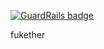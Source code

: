 
[![GuardRails badge](https://badges.production.guardrails.io/shtakai/fukether.svg)](https://www.guardrails.io)

fukether
